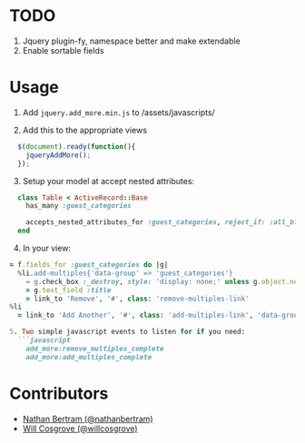 # TODO

1. Jquery plugin-fy, namespace better and make extendable
2. Enable sortable fields

# Usage

1. Add `jquery.add_more.min.js` to /assets/javascripts/

2. Add this to the appropriate views
```javascript
  $(document).ready(function(){
    jqueryAddMore();
  });
```

3. Setup your model at accept nested attributes:
```ruby
  class Table < ActiveRecord::Base
    has_many :guest_categories

    accepts_nested_attributes_for :guest_categories, reject_if: :all_blank, allow_destroy: true
  end
```

4. In your view:
```ruby
= f.fields_for :guest_categories do |g|
  %li.add-multiples{'data-group' => 'guest_categories'}
    = g.check_box :_destroy, style: 'display: none;' unless g.object.new_record?
    = g.text_field :title
    = link_to 'Remove', '#', class: 'remove-multiples-link'
%li
  = link_to 'Add Another', '#', class: 'add-multiples-link', 'data-group' => 'guest_categories', 'data-attribute-key' => 'guest_categories_attributes'

5. Two simple javascript events to listen for if you need:
  ```javascript
    add_more:remove_multiples_complete
    add_more:add_multiples_complete
  ```
# Contributors
* [Nathan Bertram (@nathanbertram)](http://github.com/nathanbertram)
* [Will Cosgrove (@willcosgrove)](http://github.com/willcosgrove)
